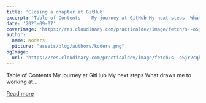 ```yaml
---
title: 'Closing a chapter at GitHub'
excerpt: 'Table of Contents    My journey at GitHub My next steps  What draws me to working at...'
date: '2023-09-07'
coverImage: 'https://res.cloudinary.com/practicaldev/image/fetch/s--oSjr2cqk--/c_imagga_scale,f_auto,fl_progressive,h_420,q_auto,w_1000/https://dev-to-uploads.s3.amazonaws.com/uploads/articles/nd9yb8wrn3cxopm6p1wx.png'
author:
  name: Koders
  picture: "assets/blog/authors/koders.png"
ogImage:
  url: 'https://res.cloudinary.com/practicaldev/image/fetch/s--oSjr2cqk--/c_imagga_scale,f_auto,fl_progressive,h_420,q_auto,w_1000/https://dev-to-uploads.s3.amazonaws.com/uploads/articles/nd9yb8wrn3cxopm6p1wx.png'
---
```


Table of Contents    My journey at GitHub My next steps  What draws me to working at...

[Read more](https://dev.to/blackgirlbytes/closing-a-chapter-at-github-1k06)
